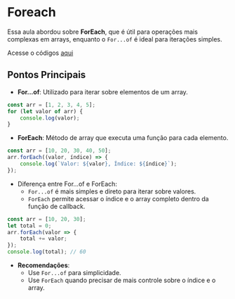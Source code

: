 
# Foreach

Essa aula abordou sobre  **ForEach**, que é útil para operações mais complexas em arrays, enquanto o `For...of` é ideal para iterações simples.

Acesse o códigos [aqui](codigos/aula_08.js)

## Pontos Principais

- **For...of**: Utilizado para iterar sobre elementos de um array.

```javascript
const arr = [1, 2, 3, 4, 5];
for (let valor of arr) {
    console.log(valor);
}
```

- **ForEach**: Método de array que executa uma função para cada elemento.

```javascript
const arr = [10, 20, 30, 40, 50];
arr.forEach((valor, índice) => {
    console.log(`Valor: ${valor}, Índice: ${índice}`);
});
```

- Diferença entre For...of e ForEach:
  - `For...of` é mais simples e direto para iterar sobre valores.
  - `ForEach` permite acessar o índice e o array completo dentro da função de callback.

```javascript
const arr = [10, 20, 30];
let total = 0;
arr.forEach(valor => {
    total += valor;
});
console.log(total); // 60
```

- **Recomendações**:
  - Use `For...of` para simplicidade.
  - Use `ForEach` quando precisar de mais controle sobre o índice e o array.
